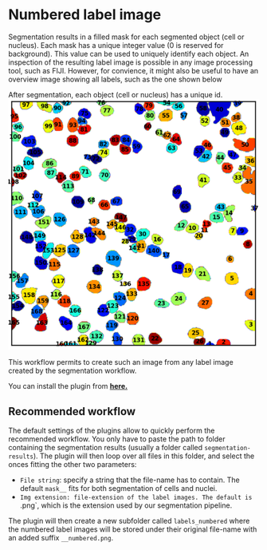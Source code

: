 # Numbered label image

Segmentation results in a filled mask for each segmented object (cell or nucleus). Each mask has a unique integer value (0 is reserved for background). This value can be used to uniquely identify each object. An inspection of the resulting label image is possible in any image processing tool, such as FIJI. However, for convience, it might also be useful to have an overview image showing all labels, such as the one shown below

After segmentation, each object (cell or nucleus) has a unique id.
 ![label-image-numbered.png](img/label-image-numbered.png)

This workflow permits to create such an image from any label image created by the segmentation workflow.

You can install the plugin from <a href="https://imjoy.io/#/app?w=fq-segmentation&plugin=fish-quant/fq-segmentation:CreateNumberedLabels@stable&upgrade=1" target="_blank">**here.**</a>

## Recommended workflow

The default settings of the plugins allow to quickly perform the recommended workflow. You only have 
to paste the path to folder containing the segmentation results (usually a folder called `segmentation-results`). The plugin will then loop over all files in this folder, and select the onces fitting the other two parameters:

- `File string`: specify a string that the file-name has to contain. The default `mask__` fits for both segmentation of cells and nuclei. 
- `Img extension: file-extension of the label images. The default is `.png`, which is the extension used by our segmentation pipeline.

The plugin will then create a new subfolder called `labels_numbered` where the numbered label images 
will be stored under their original file-name with an added suffix `__numbered.png`.